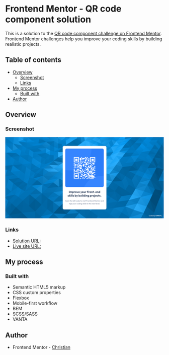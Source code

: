 # Frontend Mentor - QR code component solution

This is a solution to the [QR code component challenge on Frontend Mentor](https://www.frontendmentor.io/challenges/qr-code-component-iux_sIO_H). Frontend Mentor challenges help you improve your coding skills by building realistic projects. 

## Table of contents

- [Overview](#overview)
  - [Screenshot](#screenshot)
  - [Links](#links)
- [My process](#my-process)
  - [Built with](#built-with)
- [Author](#author)

## Overview

### Screenshot

![](./screenshot.png)

### Links

- [Solution URL: ](https://www.frontendmentor.io/solutions/qr-code-component-CF277v7rrW)
- [Live site URL: ](https://teal-fairy-eff003.netlify.app/)

## My process

### Built with

- Semantic HTML5 markup
- CSS custom properties
- Flexbox
- Mobile-first workflow
- BEM
- SCSS/SASS
- VANTA

## Author

- Frontend Mentor - [Christian](https://www.frontendmentor.io/profile/flchris)
